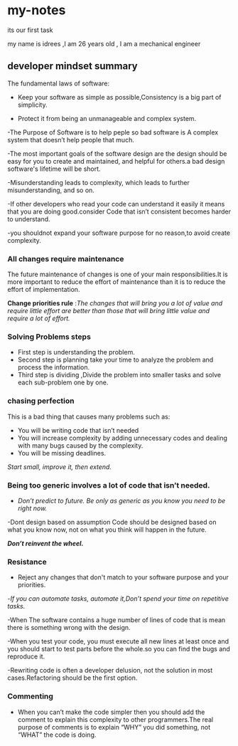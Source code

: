 # my-notes
its our first task 

my name is idrees ,I am 26 years old , I am a mechanical engineer

## developer mindset summary

The fundamental laws of software:

* Keep your software as simple as possible,Consistency is a big part of simplicity.

* Protect it from being an unmanageable and complex system.

-The Purpose of Software is to help peple so bad software is A complex system that doesn’t help people that much.

-The most important goals of the software design are the design should be easy for you to create and maintained, and helpful for others.a bad design software's lifetime will be short.

-Misunderstanding leads to complexity, which leads to further misunderstanding, and so on.

-If other developers who read your code can understand it easily it means that you are doing good.consider Code that isn’t consistent becomes harder to understand.

-you shouldnot expand your software purpose for no reason,to avoid create complexity.

### All changes require maintenance

The future maintenance of changes is one of your main responsibilities.It is more important to reduce the effort of maintenance than it is to reduce the effort of implementation.

**Change priorities rule** :*The changes that will bring you a lot of value and require little effort are better than those that will bring little value and require a lot of effort.*

### Solving Problems steps
* First step is understanding the problem.
* Second step is planning take your time to analyze the problem and process the information.
* Third step is dividing ,Divide the problem into smaller tasks and solve each sub-problem one by one.

### chasing perfection

This is a bad thing that causes many problems such as:
* You will be writing code that isn’t needed
* You will increase complexity by adding unnecessary codes and dealing with many bugs caused by the complexity.
* You will be missing deadlines.

*Start small, improve it, then extend.*

### Being too generic involves a lot of code that isn’t needed.
* *Don’t predict to future. Be only as generic as you know you need to be right now.*

-Dont design based on assumption Code should be designed based on what you know now, not on what you think will happen in the future.

***Don’t reinvent the wheel.***

### Resistance
* Reject any changes that don't match to your software purpose and your priorities.

-*If you can automate tasks, automate it,Don’t spend your time on repetitive tasks.*

-When The software contains a huge number of lines of code that is mean there is something wrong with the design.

-When you test your code, you must execute all new lines at least once and you should start to test parts before the whole.so you can find the bugs and reproduce it.

-Rewriting code is often a developer delusion, not the solution in most cases.Refactoring should be the first option.


### Commenting 
* When you can’t make the code simpler then you should add the comment to explain this complexity to other programmers.The real purpose of comments is to explain “WHY” you did something, not “WHAT” the code is doing.